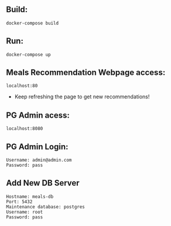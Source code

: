 ## Build:
`
docker-compose build
`
## Run:
`
docker-compose up
`

## Meals Recommendation Webpage access:
`
localhost:80
`
- Keep refreshing the page to get new recommendations!

## PG Admin acess:
`
localhost:8080
`
## PG Admin Login:
`
Username: admin@admin.com
`<br/>
`
Password: pass
`

## Add New DB Server
`
Hostname: meals-db
`<br/>
`
Port: 5432
`<br/>
`
Maintenance database: postgres
`<br/>
`
Username: root
`<br/>
`
Password: pass
`
